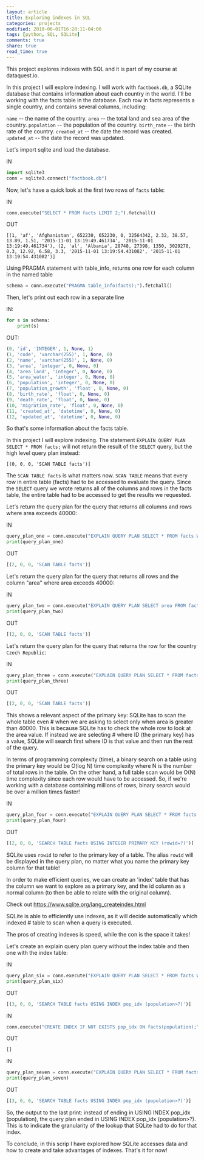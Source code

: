 ```yaml
---
layout: article
title: Exploring indexes in SQL
categories: projects
modified: 2018-06-01T16:28:11-04:00
tags: [python, SQL, SQLite]
comments: true
share: true
read_time: true
---
```


This project explores indexes with SQL and it is part of my course at dataquest.io.

In this project I will explore indexing. I will work with `factbook.db`, a SQLite database that contains information about each country in the world. I'll be working with the facts table in the database. Each row in facts represents a single country, and contains several columns, including:

`name` -- the name of the country.
`area` -- the total land and sea area of the country.
`population` -- the population of the country.
`birth_rate` -- the birth rate of the country.
`created_at` -- the date the record was created.
`updated_at` -- the date the record was updated.

Let's import sqlite and load the database.


IN
```python
import sqlite3
conn = sqlite3.connect("factbook.db")
```

Now, let's have a quick look at the first two rows of `facts` table:

IN
```python
conn.execute("SELECT * FROM facts LIMIT 2;").fetchall()
```

OUT
```
[(1, 'af', 'Afghanistan', 652230, 652230, 0, 32564342, 2.32, 38.57, 13.89, 1.51, '2015-11-01 13:19:49.461734', '2015-11-01 13:19:49.461734'), (2, 'al', 'Albania', 28748, 27398, 1350, 3029278, 0.3, 12.92, 6.58, 3.3, '2015-11-01 13:19:54.431082', '2015-11-01 13:19:54.431082')]
```

Using PRAGMA statement with table_info, returns one row for each column in the named table

```python
schema = conn.execute("PRAGMA table_info(facts);").fetchall()
```

Then, let's print out each row in a separate line

IN:
```python
for s in schema:
    print(s)
```

OUT:
```python
(0, 'id', 'INTEGER', 1, None, 1)
(1, 'code', 'varchar(255)', 1, None, 0)
(2, 'name', 'varchar(255)', 1, None, 0)
(3, 'area', 'integer', 0, None, 0)
(4, 'area_land', 'integer', 0, None, 0)
(5, 'area_water', 'integer', 0, None, 0)
(6, 'population', 'integer', 0, None, 0)
(7, 'population_growth', 'float', 0, None, 0)
(8, 'birth_rate', 'float', 0, None, 0)
(9, 'death_rate', 'float', 0, None, 0)
(10, 'migration_rate', 'float', 0, None, 0)
(11, 'created_at', 'datetime', 0, None, 0)
(12, 'updated_at', 'datetime', 0, None, 0)
```

So that's some information about the facts table.

In this project I will explore indexing. The statement `EXPLAIN QUERY PLAN SELECT * FROM facts;` will not return the result of the `SELECT` query, but the high level query plan instead:

```
[(0, 0, 0, 'SCAN TABLE facts')]
```

The `SCAN TABLE facts` is what matters now. `SCAN TABLE` means that every row in entire table (facts) had to be accessed to evaluate the query. Since the `SELECT` query we wrote returns all of the columns and rows in the facts table, the entire table had to be accessed to get the results we requested.

Let's return the query plan for the query that returns all columns and rows where area exceeds 40000:

IN
```python
query_plan_one = conn.execute("EXPLAIN QUERY PLAN SELECT * FROM facts WHERE area > 40000;").fetchall()
print(query_plan_one)
```

OUT
```python
[(2, 0, 0, 'SCAN TABLE facts')]
```


Let's return the query plan for the query that returns all rows and the column "area" where area exceeds 40000:

IN
```python
query_plan_two = conn.execute("EXPLAIN QUERY PLAN SELECT area FROM facts WHERE area > 40000;").fetchall()
print(query_plan_two)
```

OUT
```python
[(2, 0, 0, 'SCAN TABLE facts')]
```


Let's return the query plan for the query that returns the row for the country `Czech Republic`:

IN
```python
query_plan_three = conn.execute("EXPLAIN QUERY PLAN SELECT * FROM facts WHERE name = 'Czech Republic';").fetchall()
print(query_plan_three)
```

OUT
```python
[(2, 0, 0, 'SCAN TABLE facts')]
```


This shows a relevant aspect of the primary key: SQLite has to scan the whole table even # when we are asking to select only when area is greater than 40000. This is because SQLite has to check the whole row to look at the area value. If instead we are selecting # where ID (the primary key) has a value, SQLite will search first where ID is that value and then run the rest of the query.

In terms of programming complexity (time), a binary search on a table using the primary key would be O(log N) time complexity where N is the number of total rows in the table. On the other hand, a full table scan would be O(N) time complexity since each row would have to be accessed. So, if we're working with a database containing millions of rows, binary search would be over a million times faster!

IN
```python
query_plan_four = conn.execute("EXPLAIN QUERY PLAN SELECT * FROM facts WHERE id = 20;").fetchall()
print(query_plan_four)
```

OUT
```python
[(2, 0, 0, 'SEARCH TABLE facts USING INTEGER PRIMARY KEY (rowid=?)')]
```

SQLite uses `rowid` to refer to the primary key of a table. The alias `rowid` will be displayed in the query plan, no matter what you name the primary key column for that table!

In order to make efficient queries, we can create an 'index' table that has the column we want to explore as a primary key, and the id column as a normal column (to then be able to relate with the original column).

Check out https://www.sqlite.org/lang_createindex.html

SQLite is able to efficiently use indexes, as it will decide automatically which indexed # table to scan when a query is executed.

The pros of creating indexes is speed, while the con is the space it takes!

Let's create an explain query plan query without the index table and then one with the index table:

IN
```python
query_plan_six = conn.execute("EXPLAIN QUERY PLAN SELECT * FROM facts WHERE population > 10000;").fetchall()
print(query_plan_six)
```

OUT
```python
[(3, 0, 0, 'SEARCH TABLE facts USING INDEX pop_idx (population>?)')]
```

IN
```python
conn.execute("CREATE INDEX IF NOT EXISTS pop_idx ON facts(population);").fetchall()
```

OUT
```python
[]
```

IN
```python
query_plan_seven = conn.execute("EXPLAIN QUERY PLAN SELECT * FROM facts WHERE population > 10000").fetchall()
print(query_plan_seven)
```

OUT
```python
[(3, 0, 0, 'SEARCH TABLE facts USING INDEX pop_idx (population>?)')]
```

So, the output to the last print: instead of ending in USING INDEX pop_idx (population), the query plan ended in USING INDEX pop_idx (population>?). This is to indicate the granularity of the lookup that SQLite had to do for that index.


To conclude, in this scrip I have explored how SQLite accesses data and how to create  and take advantages of indexes. That's it for now!
